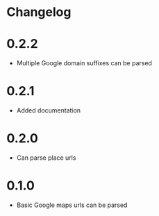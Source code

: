 # Changelog


# 0.2.2
* Multiple Google domain suffixes can be parsed


# 0.2.1
* Added documentation


# 0.2.0
* Can parse place urls


# 0.1.0
* Basic Google maps urls can be parsed

